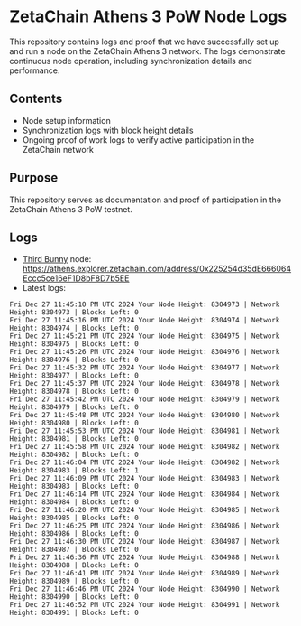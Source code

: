 # ZetaChain Athens 3 PoW Node Logs
This repository contains logs and proof that we have successfully set up and run a node on the ZetaChain Athens 3 network. The logs demonstrate continuous node operation, including synchronization details and performance.

## Contents
- Node setup information
- Synchronization logs with block height details
- Ongoing proof of work logs to verify active participation in the ZetaChain network

## Purpose
This repository serves as documentation and proof of participation in the ZetaChain Athens 3 PoW testnet.

## Logs

- [Third Bunny](https://thirdbunny.xyz/) node: https://athens.explorer.zetachain.com/address/0x225254d35dE666064Eccc5ce16eF1D8bF8D7b5EE
- Latest logs:
```
Fri Dec 27 11:45:10 PM UTC 2024 Your Node Height: 8304973 | Network Height: 8304973 | Blocks Left: 0
Fri Dec 27 11:45:16 PM UTC 2024 Your Node Height: 8304974 | Network Height: 8304974 | Blocks Left: 0
Fri Dec 27 11:45:21 PM UTC 2024 Your Node Height: 8304975 | Network Height: 8304975 | Blocks Left: 0
Fri Dec 27 11:45:26 PM UTC 2024 Your Node Height: 8304976 | Network Height: 8304976 | Blocks Left: 0
Fri Dec 27 11:45:32 PM UTC 2024 Your Node Height: 8304977 | Network Height: 8304977 | Blocks Left: 0
Fri Dec 27 11:45:37 PM UTC 2024 Your Node Height: 8304978 | Network Height: 8304978 | Blocks Left: 0
Fri Dec 27 11:45:42 PM UTC 2024 Your Node Height: 8304979 | Network Height: 8304979 | Blocks Left: 0
Fri Dec 27 11:45:48 PM UTC 2024 Your Node Height: 8304980 | Network Height: 8304980 | Blocks Left: 0
Fri Dec 27 11:45:53 PM UTC 2024 Your Node Height: 8304981 | Network Height: 8304981 | Blocks Left: 0
Fri Dec 27 11:45:58 PM UTC 2024 Your Node Height: 8304982 | Network Height: 8304982 | Blocks Left: 0
Fri Dec 27 11:46:04 PM UTC 2024 Your Node Height: 8304982 | Network Height: 8304983 | Blocks Left: 1
Fri Dec 27 11:46:09 PM UTC 2024 Your Node Height: 8304983 | Network Height: 8304983 | Blocks Left: 0
Fri Dec 27 11:46:14 PM UTC 2024 Your Node Height: 8304984 | Network Height: 8304984 | Blocks Left: 0
Fri Dec 27 11:46:20 PM UTC 2024 Your Node Height: 8304985 | Network Height: 8304985 | Blocks Left: 0
Fri Dec 27 11:46:25 PM UTC 2024 Your Node Height: 8304986 | Network Height: 8304986 | Blocks Left: 0
Fri Dec 27 11:46:30 PM UTC 2024 Your Node Height: 8304987 | Network Height: 8304987 | Blocks Left: 0
Fri Dec 27 11:46:36 PM UTC 2024 Your Node Height: 8304988 | Network Height: 8304988 | Blocks Left: 0
Fri Dec 27 11:46:41 PM UTC 2024 Your Node Height: 8304989 | Network Height: 8304989 | Blocks Left: 0
Fri Dec 27 11:46:46 PM UTC 2024 Your Node Height: 8304990 | Network Height: 8304990 | Blocks Left: 0
Fri Dec 27 11:46:52 PM UTC 2024 Your Node Height: 8304991 | Network Height: 8304991 | Blocks Left: 0
```
